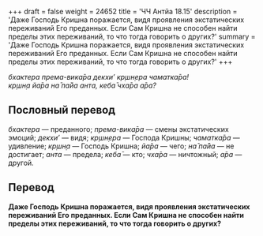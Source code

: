 +++
draft = false
weight = 24652
title = 'ЧЧ Антйа 18.15'
description = 'Даже Господь Кришна поражается, видя проявления экстатических переживаний Его преданных. Если Сам Кришна не способен найти пределы этих переживаний, то что тогда говорить о других?'
summary = 'Даже Господь Кришна поражается, видя проявления экстатических переживаний Его преданных. Если Сам Кришна не способен найти пределы этих переживаний, то что тогда говорить о других?'
+++

_бхактера према-вика̄ра декхи’ кр̣шн̣ера чаматка̄ра!  
кр̣шн̣а йа̄ра на̄ па̄йа анта, кеба̄ чха̄ра а̄ра?_

## Пословный перевод

_бхактера_ — преданного; _према_\-_вика̄ра_ — смены экстатических эмоций; _декхи’_ — видя; _кр̣шн̣ера_ — Господа Кришны; _чаматка̄ра_ — удивление; _кр̣шн̣а_ — Господь Кришна; _йа̄ра_ — чего; _на̄_ _па̄йа_ — не достигает; _анта_ — предела; _кеба̄_ — кто; _чха̄ра_ — ничтожный; _а̄ра_ — другой.

## Перевод

**Даже Господь Кришна поражается, видя проявления экстатических переживаний Его преданных. Если Сам Кришна не способен найти пределы этих переживаний, то что тогда говорить о других?**
